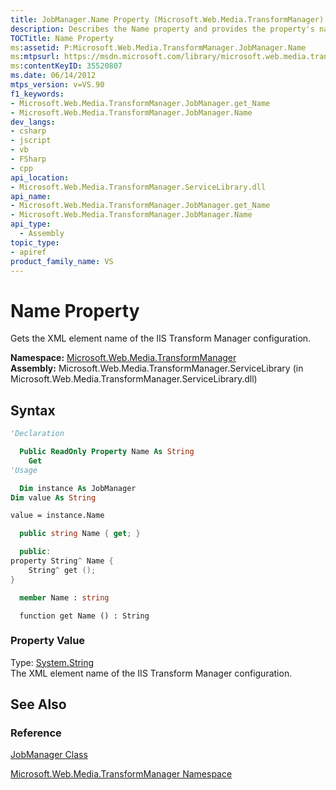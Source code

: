 ```yaml
---
title: JobManager.Name Property (Microsoft.Web.Media.TransformManager)
description: Describes the Name property and provides the property's namespace, assembly, syntax, property value, and additional references.
TOCTitle: Name Property
ms:assetid: P:Microsoft.Web.Media.TransformManager.JobManager.Name
ms:mtpsurl: https://msdn.microsoft.com/library/microsoft.web.media.transformmanager.jobmanager.name(v=VS.90)
ms:contentKeyID: 35520807
ms.date: 06/14/2012
mtps_version: v=VS.90
f1_keywords:
- Microsoft.Web.Media.TransformManager.JobManager.get_Name
- Microsoft.Web.Media.TransformManager.JobManager.Name
dev_langs:
- csharp
- jscript
- vb
- FSharp
- cpp
api_location:
- Microsoft.Web.Media.TransformManager.ServiceLibrary.dll
api_name:
- Microsoft.Web.Media.TransformManager.JobManager.get_Name
- Microsoft.Web.Media.TransformManager.JobManager.Name
api_type:
  - Assembly
topic_type:
- apiref
product_family_name: VS
---
```


# Name Property

Gets the XML element name of the IIS Transform Manager configuration.

**Namespace:**  [Microsoft.Web.Media.TransformManager](microsoft-web-media-transformmanager-namespace.md)  
**Assembly:**  Microsoft.Web.Media.TransformManager.ServiceLibrary (in Microsoft.Web.Media.TransformManager.ServiceLibrary.dll)

## Syntax

```vb
'Declaration

  Public ReadOnly Property Name As String
    Get
'Usage

  Dim instance As JobManager
Dim value As String

value = instance.Name
```

```csharp
  public string Name { get; }
```

```cpp
  public:
property String^ Name {
    String^ get ();
}
```

``` fsharp
  member Name : string
```

```jscript
  function get Name () : String
```

### Property Value

Type: [System.String](https://msdn.microsoft.com/library/s1wwdcbf)  
The XML element name of the IIS Transform Manager configuration.  

## See Also

### Reference

[JobManager Class](jobmanager-class-microsoft-web-media-transformmanager.md)

[Microsoft.Web.Media.TransformManager Namespace](microsoft-web-media-transformmanager-namespace.md)
